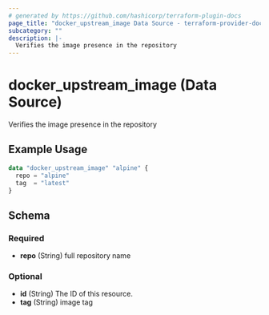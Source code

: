 ```yaml
---
# generated by https://github.com/hashicorp/terraform-plugin-docs
page_title: "docker_upstream_image Data Source - terraform-provider-docker"
subcategory: ""
description: |-
  Verifies the image presence in the repository
---
```


# docker_upstream_image (Data Source)

Verifies the image presence in the repository

## Example Usage

```terraform
data "docker_upstream_image" "alpine" {
  repo = "alpine"
  tag  = "latest"
}
```

<!-- schema generated by tfplugindocs -->
## Schema

### Required

- **repo** (String) full repository name

### Optional

- **id** (String) The ID of this resource.
- **tag** (String) image tag


